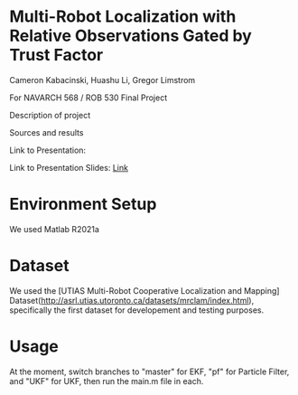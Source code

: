 # Multi-Robot Localization with Relative Observations Gated by Trust Factor
Cameron Kabacinski, Huashu Li, Gregor Limstrom

For NAVARCH 568 / ROB 530 Final Project

Description of project

Sources and results

Link to Presentation: <TODO>[]()

Link to Presentation Slides: [Link](https://docs.google.com/presentation/d/1VIBYjhWs4f2Vct2t7GQAV90KE2pGuMCUh0T6ZfCsncY/edit?usp=sharing)

# Environment Setup
We used Matlab R2021a
  
# Dataset
We used the [UTIAS Multi-Robot Cooperative Localization and Mapping] Dataset(http://asrl.utias.utoronto.ca/datasets/mrclam/index.html), specifically the first dataset for developement and testing purposes.
  
# Usage
At the moment, switch branches to "master" for EKF, "pf" for Particle Filter, and "UKF" for UKF, then run the main.m file in each. 
